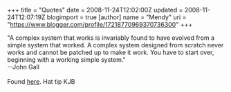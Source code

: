 +++
title = "Quotes"
date = 2008-11-24T12:02:00Z
updated = 2008-11-24T12:07:19Z
blogimport = true 
[author]
	name = "Mendy"
	uri = "https://www.blogger.com/profile/17218770969370736300"
+++

"A complex system that works is invariably found to have evolved from a simple system that worked. A complex system designed from scratch never works and cannot be patched up to make it work. You have to start over, beginning with a working simple system."<br />--John Gall<br /><br />Found <a href="http://www.37signals.com/svn/posts/1414-a-complex-system-that-works-is-invariably">here</a>. Hat tip KJB
